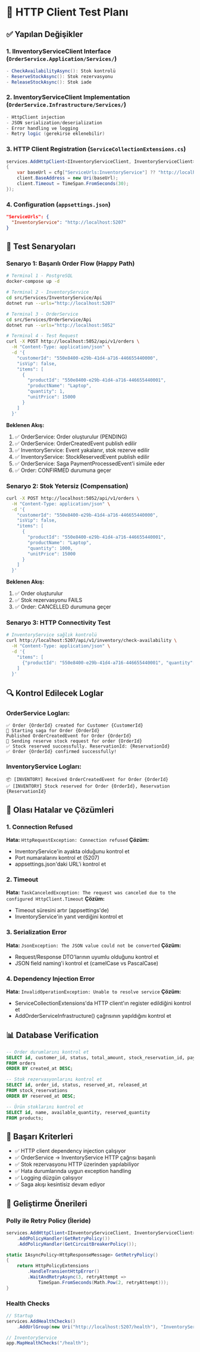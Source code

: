 # 🧪 HTTP Client Test Planı

## ✅ Yapılan Değişikler

### 1. **IInventoryServiceClient Interface** (`OrderService.Application/Services/`)
```csharp
- CheckAvailabilityAsync(): Stok kontrolü
- ReserveStockAsync(): Stok rezervasyonu
- ReleaseStockAsync(): Stok iade
```

### 2. **InventoryServiceClient Implementation** (`OrderService.Infrastructure/Services/`)
```csharp
- HttpClient injection
- JSON serialization/deserialization
- Error handling ve logging
- Retry logic (gerekirse eklenebilir)
```

### 3. **HTTP Client Registration** (`ServiceCollectionExtensions.cs`)
```csharp
services.AddHttpClient<IInventoryServiceClient, InventoryServiceClient>(client =>
{
    var baseUrl = cfg["ServiceUrls:InventoryService"] ?? "http://localhost:5207";
    client.BaseAddress = new Uri(baseUrl);
    client.Timeout = TimeSpan.FromSeconds(30);
});
```

### 4. **Configuration** (`appsettings.json`)
```json
"ServiceUrls": {
  "InventoryService": "http://localhost:5207"
}
```

## 🚀 Test Senaryoları

### Senaryo 1: Başarılı Order Flow (Happy Path)
```bash
# Terminal 1 - PostgreSQL
docker-compose up -d

# Terminal 2 - InventoryService
cd src/Services/InventoryService/Api
dotnet run --urls="http://localhost:5207"

# Terminal 3 - OrderService
cd src/Services/OrderService/Api
dotnet run --urls="http://localhost:5052"

# Terminal 4 - Test Request
curl -X POST http://localhost:5052/api/v1/orders \
  -H "Content-Type: application/json" \
  -d '{
    "customerId": "550e8400-e29b-41d4-a716-446655440000",
    "isVip": false,
    "items": [
      {
        "productId": "550e8400-e29b-41d4-a716-446655440001",
        "productName": "Laptop",
        "quantity": 1,
        "unitPrice": 15000
      }
    ]
  }'
```

**Beklenen Akış:**
1. ✅ OrderService: Order oluşturulur (PENDING)
2. ✅ OrderService: OrderCreatedEvent publish edilir
3. ✅ InventoryService: Event yakalanır, stok rezerve edilir
4. ✅ InventoryService: StockReservedEvent publish edilir
5. ✅ OrderService: Saga PaymentProcessedEvent'i simüle eder
6. ✅ Order: CONFIRMED durumuna geçer

### Senaryo 2: Stok Yetersiz (Compensation)
```bash
curl -X POST http://localhost:5052/api/v1/orders \
  -H "Content-Type: application/json" \
  -d '{
    "customerId": "550e8400-e29b-41d4-a716-446655440000",
    "isVip": false,
    "items": [
      {
        "productId": "550e8400-e29b-41d4-a716-446655440001",
        "productName": "Laptop",
        "quantity": 1000,
        "unitPrice": 15000
      }
    ]
  }'
```

**Beklenen Akış:**
1. ✅ Order oluşturulur
2. ✅ Stok rezervasyonu FAILS
3. ✅ Order: CANCELLED durumuna geçer

### Senaryo 3: HTTP Connectivity Test
```bash
# InventoryService sağlık kontrolü
curl http://localhost:5207/api/v1/inventory/check-availability \
  -H "Content-Type: application/json" \
  -d '{
    "items": [
      {"productId": "550e8400-e29b-41d4-a716-446655440001", "quantity": 1}
    ]
  }'
```

## 🔍 Kontrol Edilecek Loglar

### OrderService Logları:
```
✅ Order {OrderId} created for Customer {CustomerId}
🚀 Starting saga for Order {OrderId}
Published OrderCreatedEvent for Order {OrderId}
🔄 Sending reserve stock request for order {OrderId}
✅ Stock reserved successfully. ReservationId: {ReservationId}
✅ Order {OrderId} confirmed successfully!
```

### InventoryService Logları:
```
📦 [INVENTORY] Received OrderCreatedEvent for Order {OrderId}
✅ [INVENTORY] Stock reserved for Order {OrderId}, Reservation {ReservationId}
```

## 🐛 Olası Hatalar ve Çözümleri

### 1. Connection Refused
**Hata:** `HttpRequestException: Connection refused`
**Çözüm:** 
- InventoryService'in ayakta olduğunu kontrol et
- Port numaralarını kontrol et (5207)
- appsettings.json'daki URL'i kontrol et

### 2. Timeout
**Hata:** `TaskCanceledException: The request was canceled due to the configured HttpClient.Timeout`
**Çözüm:**
- Timeout süresini artır (appsettings'de)
- InventoryService'in yanıt verdiğini kontrol et

### 3. Serialization Error
**Hata:** `JsonException: The JSON value could not be converted`
**Çözüm:**
- Request/Response DTO'larının uyumlu olduğunu kontrol et
- JSON field naming'i kontrol et (camelCase vs PascalCase)

### 4. Dependency Injection Error
**Hata:** `InvalidOperationException: Unable to resolve service`
**Çözüm:**
- ServiceCollectionExtensions'da HTTP client'ın register edildiğini kontrol et
- AddOrderServiceInfrastructure() çağrısının yapıldığını kontrol et

## 📊 Database Verification

```sql
-- Order durumlarını kontrol et
SELECT id, customer_id, status, total_amount, stock_reservation_id, payment_id
FROM orders
ORDER BY created_at DESC;

-- Stok rezervasyonlarını kontrol et
SELECT id, order_id, status, reserved_at, released_at
FROM stock_reservations
ORDER BY reserved_at DESC;

-- Ürün stoklarını kontrol et
SELECT id, name, available_quantity, reserved_quantity
FROM products;
```

## 🎯 Başarı Kriterleri

- ✅ HTTP client dependency injection çalışıyor
- ✅ OrderService → InventoryService HTTP çağrısı başarılı
- ✅ Stok rezervasyonu HTTP üzerinden yapılabiliyor
- ✅ Hata durumlarında uygun exception handling
- ✅ Logging düzgün çalışıyor
- ✅ Saga akışı kesintisiz devam ediyor

## 🔄 Geliştirme Önerileri

### Polly ile Retry Policy (İleride)
```csharp
services.AddHttpClient<IInventoryServiceClient, InventoryServiceClient>()
    .AddPolicyHandler(GetRetryPolicy())
    .AddPolicyHandler(GetCircuitBreakerPolicy());

static IAsyncPolicy<HttpResponseMessage> GetRetryPolicy()
{
    return HttpPolicyExtensions
        .HandleTransientHttpError()
        .WaitAndRetryAsync(3, retryAttempt => 
            TimeSpan.FromSeconds(Math.Pow(2, retryAttempt)));
}
```

### Health Checks
```csharp
// Startup
services.AddHealthChecks()
    .AddUrlGroup(new Uri("http://localhost:5207/health"), "InventoryService");

// InventoryService
app.MapHealthChecks("/health");
```
